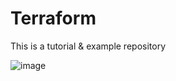 # Terraform

This is a tutorial & example repository

![image](https://github.com/Alex0424/Terraform/assets/33380655/affec681-51a0-42df-8e64-38dc8101fabb)
